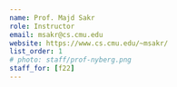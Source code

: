 ```yaml
---
name: Prof. Majd Sakr
role: Instructor
email: msakr@cs.cmu.edu
website: https://www.cs.cmu.edu/~msakr/
list_order: 1
# photo: staff/prof-nyberg.png
staff_for: [f22]
---
```

